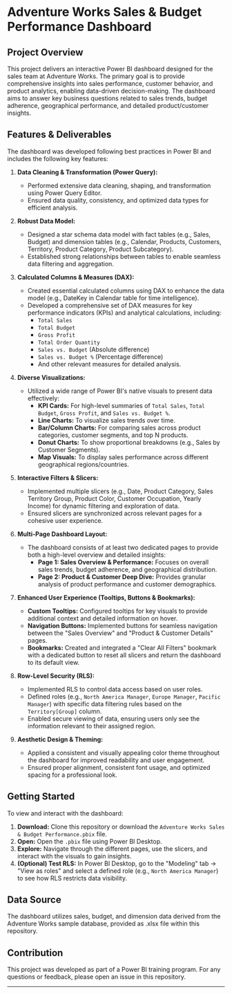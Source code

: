 # Adventure Works Sales & Budget Performance Dashboard

## Project Overview

This project delivers an interactive Power BI dashboard designed for the sales team at Adventure Works. The primary goal is to provide comprehensive insights into sales performance, customer behavior, and product analytics, enabling data-driven decision-making. The dashboard aims to answer key business questions related to sales trends, budget adherence, geographical performance, and detailed product/customer insights.

## Features & Deliverables

The dashboard was developed following best practices in Power BI and includes the following key features:

1.  **Data Cleaning & Transformation (Power Query):**
    * Performed extensive data cleaning, shaping, and transformation using Power Query Editor.
    * Ensured data quality, consistency, and optimized data types for efficient analysis.

2.  **Robust Data Model:**
    * Designed a star schema data model with fact tables (e.g., Sales, Budget) and dimension tables (e.g., Calendar, Products, Customers, Territory, Product Category, Product Subcategory).
    * Established strong relationships between tables to enable seamless data filtering and aggregation.

3.  **Calculated Columns & Measures (DAX):**
    * Created essential calculated columns using DAX to enhance the data model (e.g., DateKey in Calendar table for time intelligence).
    * Developed a comprehensive set of DAX measures for key performance indicators (KPIs) and analytical calculations, including:
        * `Total Sales`
        * `Total Budget`
        * `Gross Profit`
        * `Total Order Quantity`
        * `Sales vs. Budget` (Absolute difference)
        * `Sales vs. Budget %` (Percentage difference)
        * And other relevant measures for detailed analysis.

4.  **Diverse Visualizations:**
    * Utilized a wide range of Power BI's native visuals to present data effectively:
        * **KPI Cards:** For high-level summaries of `Total Sales`, `Total Budget`, `Gross Profit`, and `Sales vs. Budget %`.
        * **Line Charts:** To visualize sales trends over time.
        * **Bar/Column Charts:** For comparing sales across product categories, customer segments, and top N products.
        * **Donut Charts:** To show proportional breakdowns (e.g., Sales by Customer Segments).
        * **Map Visuals:** To display sales performance across different geographical regions/countries.

5.  **Interactive Filters & Slicers:**
    * Implemented multiple slicers (e.g., Date, Product Category, Sales Territory Group, Product Color, Customer Occupation, Yearly Income) for dynamic filtering and exploration of data.
    * Ensured slicers are synchronized across relevant pages for a cohesive user experience.

6.  **Multi-Page Dashboard Layout:**
    * The dashboard consists of at least two dedicated pages to provide both a high-level overview and detailed insights:
        * **Page 1: Sales Overview & Performance:** Focuses on overall sales trends, budget adherence, and geographical distribution.
        * **Page 2: Product & Customer Deep Dive:** Provides granular analysis of product performance and customer demographics.

7.  **Enhanced User Experience (Tooltips, Buttons & Bookmarks):**
    * **Custom Tooltips:** Configured tooltips for key visuals to provide additional context and detailed information on hover.
    * **Navigation Buttons:** Implemented buttons for seamless navigation between the "Sales Overview" and "Product & Customer Details" pages.
    * **Bookmarks:** Created and integrated a "Clear All Filters" bookmark with a dedicated button to reset all slicers and return the dashboard to its default view.

8.  **Row-Level Security (RLS):**
    * Implemented RLS to control data access based on user roles.
    * Defined roles (e.g., `North America Manager`, `Europe Manager`, `Pacific Manager`) with specific data filtering rules based on the `Territory[Group]` column.
    * Enabled secure viewing of data, ensuring users only see the information relevant to their assigned region.

9.  **Aesthetic Design & Theming:**
    * Applied a consistent and visually appealing color theme throughout the dashboard for improved readability and user engagement.
    * Ensured proper alignment, consistent font usage, and optimized spacing for a professional look.

## Getting Started

To view and interact with the dashboard:

1.  **Download:** Clone this repository or download the `Adventure Works Sales & Budget Performance.pbix` file.
2.  **Open:** Open the `.pbix` file using Power BI Desktop.
3.  **Explore:** Navigate through the different pages, use the slicers, and interact with the visuals to gain insights.
4.  **(Optional) Test RLS:** In Power BI Desktop, go to the "Modeling" tab -> "View as roles" and select a defined role (e.g., `North America Manager`) to see how RLS restricts data visibility.

## Data Source

The dashboard utilizes sales, budget, and dimension data derived from the Adventure Works sample database, provided as .xlsx file within this repository.

## Contribution

This project was developed as part of a Power BI training program. For any questions or feedback, please open an issue in this repository.

---
